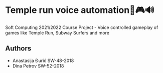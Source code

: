 # Temple run voice automation🎤🎮🔊
Soft Computing 2021/2022 Course Project - Voice controlled gameplay of games like Temple Run, Subway Surfers and more

## Authors
- Anastasija Đurić SW-48-2018 
- Dina Petrov SW-52-2018

